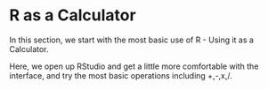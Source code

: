 # R as a Calculator

In this section, we start with the most basic use of R - Using it as a Calculator.

Here, we open up RStudio and get a little more comfortable with the interface, and try the most basic operations including +,-,x,/. 
